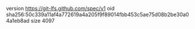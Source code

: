 version https://git-lfs.github.com/spec/v1
oid sha256:50c339a11af4a772619a4a205f9f89014fbb453c5ae75d08b2be30a04a1eb8ad
size 4097
